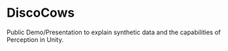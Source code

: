 # DiscoCows
Public Demo/Presentation to explain synthetic data and the capabilities of Perception in Unity.
